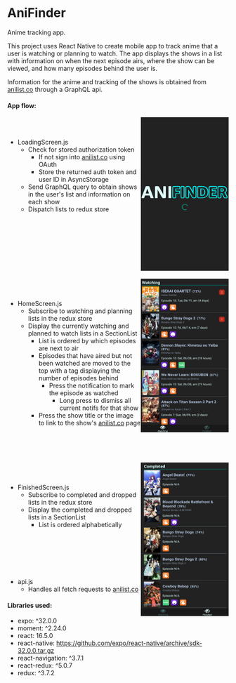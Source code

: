 # AniFinder
Anime tracking app.

This project uses React Native to create mobile app to track anime that a user is watching or planning to watch. The app displays the shows in a list with information on when the next episode airs, where the show can be viewed, and how many episodes behind the user is.

Information for the anime and tracking of the shows is obtained from [anilist.co](anilist.co) through a GraphQL api.

#### App flow:

<img align="right" width="200" height="350" src="https://github.com/drewsonst/Images/raw/master/loadingScreen.png">

</br>
</br>

* LoadingScreen.js
  * Check for stored authorization token
    * If not sign into [anilist.co](anilist.co) using OAuth
    * Store the returned auth token and user ID in AsyncStorage
  * Send GraphQL query to obtain shows in the user's list and information on each show
  * Dispatch lists to redux store
  
</br>
</br>
</br>
</br>
</br>
</br>
</br>
</br>

<img align="right" width="200" height="350" src="https://github.com/drewsonst/Images/raw/master/homeScreen.png">

</br>
</br>

* HomeScreen.js
  * Subscribe to watching and planning lists in the redux store
  * Display the currently watching and planned to watch lists in a SectionList
    * List is ordered by which episodes are next to air
    * Episodes that have aired but not been watched are moved to the top with a tag displaying the number of episodes behind
      * Press the notification to mark the episode as watched
        * Long press to dismiss all current notifs for that show
    * Press the show title or the image to link to the show's [anilist.co](anilist.co) page

</br>
</br>
</br>
</br>

<img align="right" width="200" height="350" src="https://github.com/drewsonst/Images/raw/master/finishedScreen.png">

</br>
</br>

* FinishedScreen.js
  * Subscribe to completed and dropped lists in the redux store
  * Display the completed and dropped lists in a SectionList
    * List is ordered alphabetically

</br>
</br>
</br>
</br>
</br>

* api.js
  * Handles all fetch requests to [anilist.co](anilist.co)

#### Libraries used:
  * expo: ^32.0.0
  * moment: ^2.24.0
  * react: 16.5.0
  * react-native: https://github.com/expo/react-native/archive/sdk-32.0.0.tar.gz
  * react-navigation: ^3.7.1
  * react-redux: ^5.0.7
  * redux: ^3.7.2
